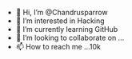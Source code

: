 - 👋 Hi, I’m @Chandrusparrow
- 👀 I’m interested in Hacking
- 🌱 I’m currently learning GitHub
- 💞️ I’m looking to collaborate on ...
- 📫 How to reach me ...10k

<!---
Chandrusparrow/Chandrusparrow is a ✨ special ✨ repository because its `README.md` (this file) appears on your GitHub profile.
You can click the Preview link to take a look at your changes.
--->
